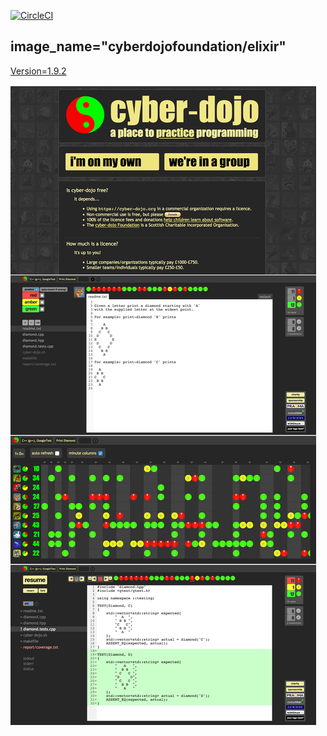 
[![CircleCI](https://circleci.com/gh/cyber-dojo-languages/elixir.svg?style=svg)](https://circleci.com/gh/cyber-dojo-languages/elixir)

## image_name="cyberdojofoundation/elixir"

[Version=1.9.2](https://github.com/cyber-dojo-languages/elixir/blob/master/check_version.sh)

![cyber-dojo.org home page](https://github.com/cyber-dojo/cyber-dojo/blob/master/shared/home_page_snapshot.png)
